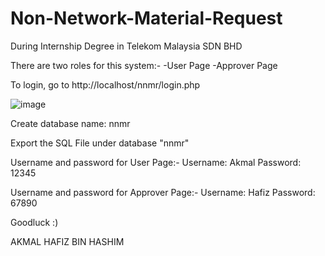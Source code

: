 # Non-Network-Material-Request
During Internship Degree in Telekom Malaysia SDN BHD

There are two roles for this system:-
-User Page
-Approver Page

To login, go to http://localhost/nnmr/login.php

![image](https://user-images.githubusercontent.com/47094871/191639976-20d29c54-8e69-45ef-ac86-b28ff1b38516.png)


Create database name: nnmr

Export the SQL File under database "nnmr"

Username and password for User Page:-
Username: Akmal
Password: 12345

Username and password for Approver Page:-
Username: Hafiz
Password: 67890

Goodluck :)

AKMAL HAFIZ BIN HASHIM
